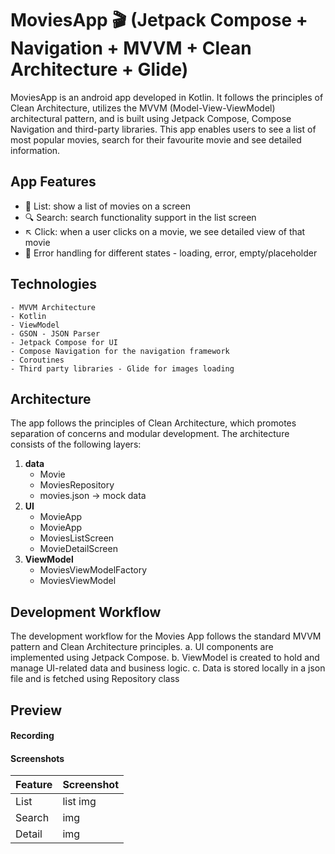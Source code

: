 # MoviesApp 🎬 (Jetpack Compose + Navigation + MVVM + Clean Architecture + Glide)
MoviesApp is an android app developed in Kotlin. It follows the principles of Clean Architecture, utilizes the MVVM (Model-View-ViewModel) architectural pattern, and is built using Jetpack Compose, Compose Navigation and third-party libraries.
This app enables users to see a list of most popular movies, search for their favourite movie and see detailed information. 

## App Features
- 📜 List: show a list of movies on a screen
- 🔍 Search: search functionality support in the list screen
- ↖️ Click: when a user clicks on a movie, we see detailed view of that movie 
- 🚫 Error handling for different states - loading, error, empty/placeholder

## Technologies
	- MVVM Architecture 
	- Kotlin
	- ViewModel
	- GSON - JSON Parser
	- Jetpack Compose for UI
	- Compose Navigation for the navigation framework
	- Coroutines
	- Third party libraries - Glide for images loading

## Architecture
The app follows the principles of Clean Architecture, which promotes separation of concerns and modular development. The architecture consists of the following layers:    
1. <b>data</b>   
     - Movie   
     - MoviesRepository   
     - movies.json -> mock data   
2. <b>UI</b>    
   - MovieApp   
   - MovieApp   
   - MoviesListScreen   
   - MovieDetailScreen     
3. <b>ViewModel</b>    
   - MoviesViewModelFactory   
   - MoviesViewModel   

## Development Workflow
The development workflow for the Movies App follows the standard MVVM pattern and Clean Architecture principles. 
	a. UI components are implemented using Jetpack Compose.
	b. ViewModel is created to hold and manage UI-related data and business logic.
	c. Data is stored locally in a json file and is fetched using Repository class

## Preview
#### Recording
#### Screenshots
| Feature | Screenshot |
| --- | --- |
| List | list img |
| Search | img |
| Detail | img |








